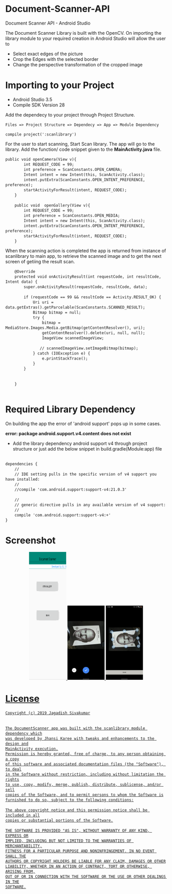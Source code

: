 # Document-Scanner-API
Document Scanner API - Android Studio

The Document Scanner Library is built with the OpenCV. On importing the library module to your required creation in Android Studio will allow the user to
  - Select exact edges of the picture
  - Crop the Edges with the selected border
  - Change the perspective transformation of the cropped image

# Importing to your Project 
- Android Studio 3.5
- Compile SDK Version 28 

Add the dependecy to your project through Project Structure.
```	
Files => Project Structure => Dependecy => App => Module Dependency
```	

```	    
compile project(':scanlibrary')
```
For the user to start scanning, Start Scan library. The app will go to the library. Add the function/ code snippet given to the **MainActivity.java** file.

```	
public void openCamera(View v){
        int REQUEST_CODE = 99;
        int preference = ScanConstants.OPEN_CAMERA;
        Intent intent = new Intent(this, ScanActivity.class);
        intent.putExtra(ScanConstants.OPEN_INTENT_PREFERENCE, preference);
        startActivityForResult(intent, REQUEST_CODE);
    }

    public void  openGallery(View v){
        int REQUEST_CODE = 99;
        int preference = ScanConstants.OPEN_MEDIA;
        Intent intent = new Intent(this, ScanActivity.class);
        intent.putExtra(ScanConstants.OPEN_INTENT_PREFERENCE, preference);
        startActivityForResult(intent, REQUEST_CODE);
    }
```	
    
When the scanning action is completed the app is returned from instance of scanlibrary to main app, to retrieve the scanned image and to get the next screen of getiing the result scan.

```	
    @Override
    protected void onActivityResult(int requestCode, int resultCode, Intent data) {
        super.onActivityResult(requestCode, resultCode, data);

        if (requestCode == 99 && resultCode == Activity.RESULT_OK) {
            Uri uri = data.getExtras().getParcelable(ScanConstants.SCANNED_RESULT);
            Bitmap bitmap = null;
            try {
                bitmap = MediaStore.Images.Media.getBitmap(getContentResolver(), uri);
                getContentResolver().delete(uri, null, null);
                ImageView scannedImageView;
               
               // scannedImageView.setImageBitmap(bitmap);
            } catch (IOException e) {
                e.printStackTrace();
            }
        }


    }
    
```	


# Required Library Dependency
On building the app the error of 'android support' pops up in some cases.

**error: package android.support.v4.content does not exist**

- Add the library dependency android support v4 through project structure
or just add the below snippet in build.gradle(Module:app) file 

```

dependencies {
    //
    // IDE setting pulls in the specific version of v4 support you have installed:
    //
    //compile 'com.android.support:support-v4:21.0.3'

    //
    // generic directive pulls in any available version of v4 support:
    //
    compile 'com.android.support:support-v4:+'
}

```


# Screenshot
<div align="center">
<a href="https://raw.githubusercontent.com/JagadishSivakumar/Document-Scanner-API/master/scanlibrary/ScanDemoExample/screenshots/design.png" />
<img width="23%" height="400px" src="https://raw.githubusercontent.com/JagadishSivakumar/Document-Scanner-API/master/scanlibrary/ScanDemoExample/screenshots/design.png" alt="Scan Input" title="Scan Input"></img>

<a href="https://raw.githubusercontent.com/JagadishSivakumar/Document-Scanner-API/master/scanlibrary/ScanDemoExample/screenshots/click.png" />
<img width="23%" src="https://raw.githubusercontent.com/JagadishSivakumar/Document-Scanner-API/master/scanlibrary/ScanDemoExample/screenshots/click.png" alt="Scan Input" title="Scan Input"></img>

<a href="https://raw.githubusercontent.com/JagadishSivakumar/Document-Scanner-API/master/scanlibrary/ScanDemoExample/screenshots/crop.png" />
<img width="23%" src="https://raw.githubusercontent.com/JagadishSivakumar/Document-Scanner-API/master/scanlibrary/ScanDemoExample/screenshots/crop.png" alt="Scan Input" title="Scan Input"></img>
</div>


# License

	Copyright (c) 2019 Jagadish Sivakumar
	
	
	The DocumentScanner app was built with the scanlibrary module dependency which
	was developed by Jhansi Karee with tweaks and enhancements to the design and
	MainActivity execution.
	Permission is hereby granted, free of charge, to any person obtaining a copy
	of this software and associated documentation files (the "Software"), to deal
	in the Software without restriction, including without limitation the rights
	to use, copy, modify, merge, publish, distribute, sublicense, and/or sell
	copies of the Software, and to permit persons to whom the Software is
	furnished to do so, subject to the following conditions:

	The above copyright notice and this permission notice shall be included in all
	copies or substantial portions of the Software.

	THE SOFTWARE IS PROVIDED "AS IS", WITHOUT WARRANTY OF ANY KIND, EXPRESS OR
	IMPLIED, INCLUDING BUT NOT LIMITED TO THE WARRANTIES OF MERCHANTABILITY,
	FITNESS FOR A PARTICULAR PURPOSE AND NONINFRINGEMENT. IN NO EVENT SHALL THE
	AUTHORS OR COPYRIGHT HOLDERS BE LIABLE FOR ANY CLAIM, DAMAGES OR OTHER
	LIABILITY, WHETHER IN AN ACTION OF CONTRACT, TORT OR OTHERWISE, ARISING FROM,
	OUT OF OR IN CONNECTION WITH THE SOFTWARE OR THE USE OR OTHER DEALINGS IN THE
	SOFTWARE.


